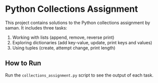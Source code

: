 # Python Collections Assignment

This project contains solutions to the Python collections assignment by saman. It includes three tasks:

1. Working with lists (append, remove, reverse print)
2. Exploring dictionaries (add key-value, update, print keys and values)
3. Using tuples (create, attempt change, print length)

## How to Run

Run the `collections_assignment.py` script to see the output of each task.
